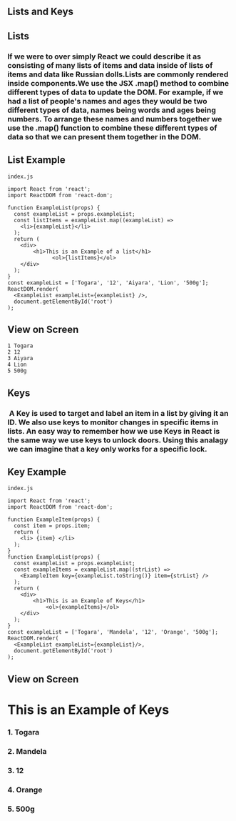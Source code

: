 ## Lists and Keys

## Lists 

### If we were to over simply React we could describe it as consisting of many lists of items and data inside of lists of items and data like Russian dolls.Lists are commonly rendered inside components.We use the JSX .map() method to combine different types of data to update the DOM. For example, if we had a list of people's names and ages they would be two different types of data, names being words and ages being numbers. To arrange these names and numbers together we use the .map() function to combine these different types of data so that we can present them together in the DOM.

## List Example

```
index.js
```

```
import React from 'react';
import ReactDOM from 'react-dom';

function ExampleList(props) {
  const exampleList = props.exampleList;
  const listItems = exampleList.map((exampleList) =>
    <li>{exampleList}</li>
  );
  return (
    <div>
        <h1>This is an Example of a list</h1>
              <ol>{listItems}</ol>
    </div>
  );
}
const exampleList = ['Togara', '12', 'Aiyara', 'Lion', '500g'];
ReactDOM.render(
  <ExampleList exampleList={exampleList} />,
  document.getElementById('root')
);
```

## View on Screen

```
1 Togara
2 12
3 Aiyara
4 Lion
5 500g
```

## Keys

###  A Key is used to target and label an item in a list by giving it an ID. We also use keys to monitor changes in specific items in lists. An easy way to remember how we use Keys in React is the same way we use keys to unlock doors. Using this analagy we can imagine that a key only works for a specific lock.

## Key Example

```
index.js
```

```
import React from 'react';
import ReactDOM from 'react-dom';

function ExampleItem(props) {
  const item = props.item;
  return (
    <li> {item} </li>
  );
}
function ExampleList(props) {
  const exampleList = props.exampleList;
  const exampleItems = exampleList.map((strList) =>
    <ExampleItem key={exampleList.toString()} item={strList} />
  );
  return (
    <div>
        <h1>This is an Example of Keys</h1>
            <ol>{exampleItems}</ol>
    </div>
  );
}
const exampleList = ['Togara', 'Mandela', '12', 'Orange', '500g'];
ReactDOM.render(
  <ExampleList exampleList={exampleList}/>,
  document.getElementById('root')
);

```

## View on Screen

# This is an Example of Keys

### 1. Togara

### 2. Mandela

### 3. 12

### 4. Orange

### 5. 500g
